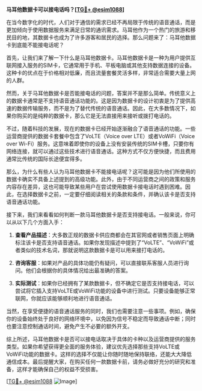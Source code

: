 **马耳他数据卡可以接电话吗？[[TG💪+ @esim1088](https://t.me/s/esim1088)]**

在当今数字化的时代，人们对于通信的需求已经不再局限于传统的语音通话，而是更加倾向于使用数据服务来满足日常的通讯需求。马耳他作为一个热门的旅游和移民目的地，其数据卡也成为了许多游客和居民的选择。那么问题来了：马耳他数据卡到底能不能接电话呢？

首先，让我们来了解一下什么是马耳他数据卡。马耳他数据卡是一种为用户提供互联网接入服务的SIM卡，它通常用于手机、平板电脑或其他支持数据连接的设备。这种卡的优点在于价格相对低廉，而且流量套餐灵活多样，非常适合需要大量上网的人群。

然而，关于马耳他数据卡是否能接电话的问题，答案并不是那么简单。传统意义上的数据卡通常是不支持语音通话功能的。这是因为数据卡的设计初衷是为了提供高速的数据传输服务，而不是为了替代传统的语音通话。因此，在大多数情况下，如果你购买的是纯粹的数据卡，那么它是无法直接用来接听或拨打电话的。

不过，随着科技的发展，现在的数据卡已经开始逐渐融合了语音通话的功能。一些运营商提供的数据卡套餐中包含了VoLTE（Voice over LTE）或者VoWiFi（Voice over Wi-Fi）服务。这意味着即使你的设备上没有安装传统的SIM卡槽，只要你有网络连接，就可以通过这些技术进行语音通话。这种方式不仅方便快捷，而且费用通常比传统的国际长途便宜得多。

那么，为什么有些人认为马耳他数据卡不能接电话呢？这可能是因为他们所使用的数据卡确实不具备上述提到的高级功能。此外，由于不同运营商之间的政策和服务内容存在差异，这也可能导致某些用户在尝试使用数据卡接电话时遇到困难。因此，在选择数据卡之前，一定要仔细阅读相关的条款和条件，并确认该卡是否支持语音通话功能。

接下来，我们来看看如何判断一款马耳他数据卡是否支持接电话。一般来说，你可以从以下几个方面入手：

1. **查看产品描述**：大多数正规的数据卡供应商都会在其官网或者销售页面上明确标注该卡是否支持语音通话。如果你发现描述中提到了“VoLTE”、“VoWiFi”或者类似的技术名词，那就说明这款数据卡是可以用来接打电话的。

2. **咨询客服**：如果对产品的具体功能仍有疑问，可以直接联系客服人员进行询问。他们会根据你的具体情况给出最准确的答案。

3. **实际测试**：如果你已经拥有了某款数据卡，但不确定它是否支持接电话，可以尝试将它插入支持VoLTE或VoWiFi功能的设备中进行测试。只要设备能够正常联网，你就应该能够顺利地进行语音通话。

当然，在享受便捷的语音通话服务的同时，我们也需要注意一些事项。例如，确保你的设备始终处于良好的网络环境中，以免因为信号不稳定而导致通话中断；同时也要注意控制通话时间，避免产生不必要的额外开支。

综上所述，马耳他数据卡是否可以接电话取决于具体的卡种以及运营商提供的服务类型。如果你希望获得更全面的服务体验，建议优先选择那些支持VoLTE或VoWiFi功能的数据卡。这样的选择不仅能让你随时随地保持联络，还能大大降低通信成本。最后提醒大家，在购买任何一款数据卡前，请务必做好充分的研究和准备，这样才能确保自己的权益不受损害。

[[TG💪+ @esim1088](https://t.me/s/esim1088) ![Image](https://i.postimg.cc/4NQfJmqS/Snipaste-2025-05-13-00-14-12.png)]